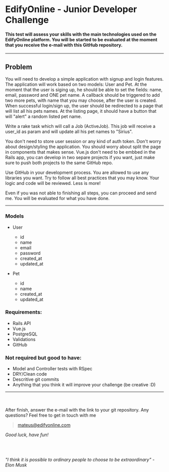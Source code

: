 # EdifyOnline - Junior Developer Challenge
#### This test will assess your skills with the main technologies used on the EdifyOnline platform. You will be started to be evaluated at the moment that you receive the e-mail with this GitHub repository.
---  

## Problem
You will need to develop a simple application with signup and login features. The application will work based on two models: User and Pet. At the moment that the user is siging up, he should be able to set the fields: name, email, password and ONE pet name. A callback should be triggered to add two more pets, with name that you may choose, after the user is created. When successful login/sign up, the user should be redirected to a page that will list all his pets names. At the listing page, it should have a button that will "alert" a random listed pet name.

Write a rake task which will call a Job (ActiveJob). This job will receive a user_id as param and will update all his pet names to "Sirius".

You don't need to store user session or any kind of auth token. Don't worry about design/styling the application. You should worry about split the page in components that makes sense.
Vue.js don't need to be embbed in the Rails app, you can develop in two separe projects if you want, just make sure to push both projects to the same GitHub repo.

Use GitHub in your development process. You are allowed to use any libraries you want. Try to follow all best practices that you may know. Your logic and code will be reviewed. Less is more!

Even if you was not able to finishing all steps, you can proceed and send me. You will be evaluated for what you have done.

---
### Models
- User
    - id
    - name
    - email
    - password
    - created_at
    - updated_at

- Pet
    - id
    - name
    - created_at
    - updated_at

### Requirements:
- Rails API
- Vue.js
- PostgreSQL
- Validations
- GitHub

### Not required but good to have:
- Model and Controller tests with RSpec
- DRY/Clean code
- Descritive git commits
- Anything that you think it will improve your challenge (be creative :D)

---
<br></br>
After finish, answer the e-mail with the link to your git repository. Any questions? Feel free to get in touch with me
> mateus@edifyonline.com


_Good luck, have fun!_

<br></br>

*"I think it is possible to ordinary people to choose to be extraordinary" - Elon Musk*
